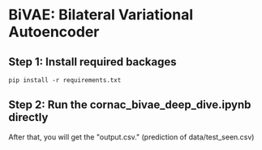 # BiVAE: Bilateral Variational Autoencoder

## Step 1: Install required backages
```
pip install -r requirements.txt
```
## Step 2: Run the cornac_bivae_deep_dive.ipynb directly
After that, you will get the "output.csv." (prediction of data/test_seen.csv)